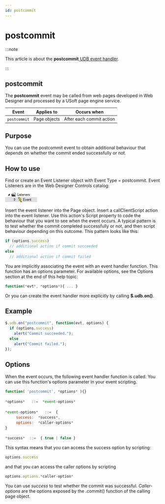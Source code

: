 ```yaml
---
id: postcommit
---
```


# postcommit




:::note

This article is about the **postcommit**[ UDB event handler](/docs/Web_and_app_UIs/UDB_Events).

:::

## **postcommit**

The **postcommit** event may be called from web pages developed in Web Designer and processed by a USoft page engine service.

|**Event**|**Applies to**|**Occurs when**|
|--------|--------|--------|
|`postcommit`|Page objects|After each commit action|



## Purpose

You can use the postcommit event to obtain additional behaviour that depends on whether the commit ended successfully or not.

## How to use

Find or create an Event Listener object with Event Type = postcommit. Event Listeners are in the Web Designer Controls catalog:

![](./assets/ff8672be-ff07-426e-ba7e-0ecf37444b63.png)

Insert the event listener into the Page object. Insert a callClientScript action into the event listener. Use this action's Script property to code the behaviour that you want to see when the event occurs. A typical pattern is to test whether the commit completed successfully or not, and then script behaviour depending on this outcome. This pattern looks like this:

```js
if (options.success)
  // additional action if commit succeeded
else
  // additional action if commit failed
```

You are implicitly associating the event with an event handler function. This function has an options parameter. For available options, see the Options section at the end of this help topic:

```js
function(*evt*, *options*){ ... }
```

Or you can create the event handler more explicitly by calling **$.udb.on()**.

## Example

```js
$.udb.on("postcommit", function(evt, options) {
  if (options.success)
    alert("Commit succeeded.");
  else
    alert("Commit failed.");
});
```

## Options

When the event occurs, the following event handler function is called. You can use this function's options parameter in your event scripting.

```js
function( 'postcommit', *options* ){}

*options*   ::=  *event-options*

*event-options*   ::=  {
     success:  *success*,
     options:  *caller-options*
}

*success*  ::=  { true | false }
```

This syntax means that you can access the success option by scripting:

```js
options.success
```

and that you can access the caller options by scripting

```js
options.options.*caller-option*
```

You can use *success* to test whether the commit was successful. *Caller-options* are the options exposed by the .commit() function of the calling page object.
